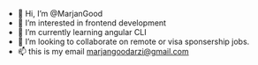 - 👋 Hi, I’m @MarjanGood
- 👀 I’m interested in frontend development
- 🌱 I’m currently learning angular CLI
- 💞️ I’m looking to collaborate on remote or visa sponsership jobs.
- 📫 this is my email marjangoodarzi@gmail.com


